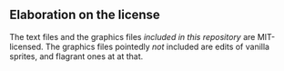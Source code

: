 ## Elaboration on the license

The text files and the graphics files *included in this repository* are MIT-licensed. The graphics files pointedly *not* included are edits of vanilla sprites, and flagrant ones at at that. 